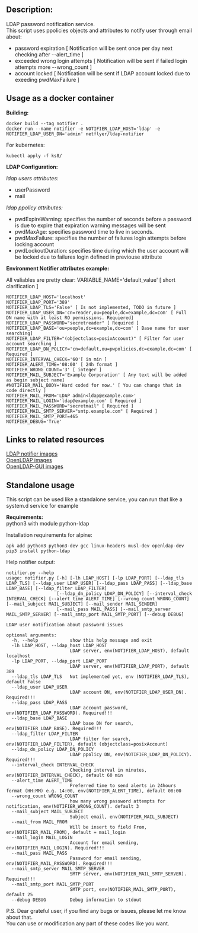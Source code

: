 ## Description:

LDAP password notification service.  
This script uses ppolicies objects and attributes to notify user through email about:  
- password expiration [ Notification will be sent once per day next checking after --alert_time ] 
- exceeded wrong login attempts  [ Notification will be sent if failed login attempts more --wrong_count ]
- account locked [ Notification will be sent if LDAP account locked due to exeeding pwdMaxFailure ]

## Usage as a docker container

**Building:**  
```
docker build --tag notifier .  
docker run --name notifier -e NOTIFIER_LDAP_HOST='ldap' -e NOTIFIER_LDAP_USER_DN='admin' netflyer/ldap-notifier
```
For kubernetes:
```
kubectl apply -f ks8/
```

**LDAP Configuration:**  

*ldap users attributes:*
- userPassword
- mail

*ldap ppolicy attributes:*
- pwdExpireWarning: specifies the number of seconds before a password is due to expire that expiration warning messages will be sent
- pwdMaxAge: specifies password time to live in seconds.
- pwdMaxFailure: specifies the number of failures login attempts before locking account
- pwdLockoutDuration: specifies time during which the user account will be locked due to failures login defined in previouse attribute

**Environment Notifier attributes example:**

All valiables are pretty clear: VARIABLE_NAME='default_value' [ short clarification ]  
```
NOTIFIER_LDAP_HOST='localhost'
NOTIFIER_LDAP_PORT='389'
NOTIFIER_LDAP_TLS='False' [ Is not implemented, TODO in future ]
NOTIFIER_LDAP_USER_DN='cn=reader,ou=people,dc=example,dc=com' [ Full DN name with at least RO permissions. Requiered]
NOTIFIER_LDAP_PASSWORD="secretreader" [ Required ]
NOTIFIER_LDAP_BASE='ou=people,dc=example,dc=com' [ Base name for user searching]
NOTIFIER_LDAP_FILTER="(objectclass=posixAccount)" [ Filter for user account searching ]
NOTIFIER_LDAP_DN_POLICY='cn=default,ou=pwpolicies,dc=example,dc=com' [ Required ]
NOTIFIER_INTERVAL_CHECK='60'[ in min ]
NOTIFIER_ALERT_TIME='08:00' [ 24h format ]
NOTIFIER_WRONG_COUNT='3' [ integer ] 
NOTIFIER_MAIL_SUBJECT='Example Corporation' [ Any text will be added as begin subject name]
#NOTIFIER_MAIL_BODY='Hard coded for now.' [ You can change that in code directly ]
NOTIFIER_MAIL_FROM='LDAP admin<ldap@example.com>'
NOTIFIER_MAIL_LOGIN='ldap@example.com' [ Required ]
NOTIFIER_MAIL_PASSWORD="secretmail" [ Required ]
NOTIFIER_MAIL_SMTP_SERVER="smtp.example.com" [ Required ]
NOTIFIER_MAIL_SMTP_PORT=465
NOTIFIER_DEBUG='True'
```

## Links to related resources
[LDAP notifier images](https://hub.docker.com/r/netflyer/ldap-notifier)  
[OpenLDAP images](https://hub.docker.com/r/netflyer/openldap)  
[OpenLDAP-GUI images](https://hub.docker.com/r/netflyer/openldap-ui) 

## Standalone usage
This script can be used like a standalone service, you can run that like a system.d service for example

**Requirements:**  
python3 with module python-ldap   

Installation requirements for alpine:  
```
apk add python3 python3-dev gcc linux-headers musl-dev openldap-dev
pip3 install python-ldap
```

Help notifier output: 
```
notifier.py --help
usage: notifier.py [-h] [-lh LDAP_HOST] [-lp LDAP_PORT] [--ldap_tls LDAP_TLS] [--ldap_user LDAP_USER] [--ldap_pass LDAP_PASS] [--ldap_base LDAP_BASE] [--ldap_filter LDAP_FILTER]
                   [--ldap_dn_policy LDAP_DN_POLICY] [--interval_check INTERVAL_CHECK] [--alert_time ALERT_TIME] [--wrong_count WRONG_COUNT] [--mail_subject MAIL_SUBJECT] [--mail_sender MAIL_SENDER]
                   [--mail_pass MAIL_PASS] [--mail_smtp_server MAIL_SMTP_SERVER] [--mail_smtp_port MAIL_SMTP_PORT] [--debug DEBUG]

LDAP user notification about password issues

optional arguments:
  -h, --help            show this help message and exit
  -lh LDAP_HOST, --ldap_host LDAP_HOST
                        LDAP server, env(NOTIFIER_LDAP_HOST), default localhost
  -lp LDAP_PORT, --ldap_port LDAP_PORT
                        LDAP server, env(NOTIFIER_LDAP_PORT), default 389
  --ldap_tls LDAP_TLS   Not implemented yet, env (NOTIFIER_LDAP_TLS), default False
  --ldap_user LDAP_USER
                        LDAP account DN, env(NOTIFIER_LDAP_USER_DN). Required!!!
  --ldap_pass LDAP_PASS
                        LDAP account password, env(NOTIFIER_LDAP_PASSWORD). Required!!!
  --ldap_base LDAP_BASE
                        LDAP base DN for search, env(NOTIFIER_LDAP_BASE). Required!!!
  --ldap_filter LDAP_FILTER
                        LDAP filter for search, env(NOTIFIER_LDAP_FILTER), default (objectclass=posixAccount)
  --ldap_dn_policy LDAP_DN_POLICY
                        LDAP ppolicy DN, env(NOTIFIER_LDAP_DN_POLICY). Required!!!
  --interval_check INTERVAL_CHECK
                        Checking interval in minutes, env(NOTIFIER_INTERVAL_CHECK), default 60 min
  --alert_time ALERT_TIME
                        Preferred time to send alerts in 24hours format (HH:MM) e.g. 14:00, env(NOTIFIER_ALERT_TIME), default 08:00
  --wrong_count WRONG_COUNT
                        how many wrong password attempts for notification, env(NOTIFIER_WRONG_COUNT). default 3
  --mail_subject MAIL_SUBJECT
                        Subject email, env(NOTIFIER_MAIL_SUBJECT)
  --mail_from MAIL_FROM
                        Will be insert to field From, env(NOTIFIER_MAIL_FROM), default = mail_login
  --mail_login MAIL_LOGIN
                        Account for email sending, env(NOTIFIER_MAIL_LOGIN). Required!!!
  --mail_pass MAIL_PASS
                        Password for email sending, env(NOTIFIER_MAIL_PASSWORD). Required!!!
  --mail_smtp_server MAIL_SMTP_SERVER
                        SMTP server, env(NOTIFIER_MAIL_SMTP_SERVER). Required!!!
  --mail_smtp_port MAIL_SMTP_PORT
                        SMTP port, env(NOTIFIER_MAIL_SMTP_PORT), default 25
  --debug DEBUG         Debug information to stdout
  ```

P.S. Dear grateful user, if you find any bugs or issues, please let me know about that.  
You can use or modification any part of these codes like you want.
